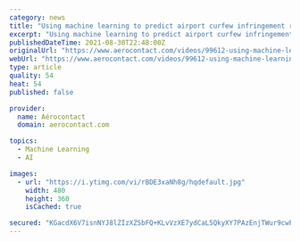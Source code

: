 ```yaml
---
category: news
title: "Using machine learning to predict airport curfew infringement risk"
excerpt: "Using machine learning to predict airport curfew infringement risk. Busy testing our latest Brétigny Innovation Hub tool, which uses machine learning to predict airport curfew in"
publishedDateTime: 2021-08-30T22:48:00Z
originalUrl: "https://www.aerocontact.com/videos/99612-using-machine-learning-to-predict-airport-curfew-infringement-risk"
webUrl: "https://www.aerocontact.com/videos/99612-using-machine-learning-to-predict-airport-curfew-infringement-risk"
type: article
quality: 54
heat: 54
published: false

provider:
  name: Aérocontact
  domain: aerocontact.com

topics:
  - Machine Learning
  - AI

images:
  - url: "https://i.ytimg.com/vi/rBDE3xaNh8g/hqdefault.jpg"
    width: 480
    height: 360
    isCached: true

secured: "KGacdX6V7isnNYJ8lZIzXZSbFQ+KLvVzXE7ydCaL5QkyXY7PAzEnjTWur9cwF6/lZBVVFXSRLll6uu180CB21VAFOdcYXgTPaKjk4qaMDLPn2iNbcbhwo9bFLaJ/vMqxGUiGIPc0HqAqrnrsf6pLh6nQ+XZADHz1l6UtUGpSTpwpIl697CjxFD+6j7tnqQGGLLLG7W6+PacJy6qFAW3YFzgS6zkWHTIAo11Bpv9m97hgVNqskOOhSOKZijiritU0splnnk7FTqsQ4mnJdM/N1DtOD43lpS4cKZ0bFwLiXOeDAXaXANLaeNu/FYwshTLBLtdfZAAd03z2r6aVVX3eOW6t6sP1ZvU+F0tsGF/arYY=;Y3TZnLESezFT6WRn+RmxAg=="
---
```


